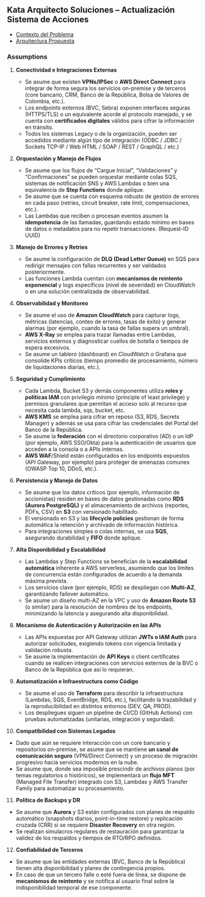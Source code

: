 ## Kata Arquitecto Soluciones – Actualización Sistema de Acciones

- [Contexto del Problema](Contexto-de-Problema.md)
- [Arquitectura Propuesta](https://drive.google.com/file/d/1SQ38EJh01E6XO-mPCJv5T3u879xlCfvg/view?usp=sharing)


### Assumptions

1. **Conectividad e Integraciones Externas**  
   - Se asume que existen **VPNs/IPSec** o **AWS Direct Connect** para integrar de forma segura los servicios on-premise y de terceros (core bancario, CRM, Banco de la República, Bolsa de Valores de Colombia, etc.).  
   - Los endpoints externos (BVC, Sebra) exponen interfaces seguras (HTTPS/TLS) o un equivalente acorde al protocolo manejado, y se cuenta con **certificados digitales** válidos para cifrar la información en tránsito.
   - Todos los sistemas Legacy o de la organización, pueden ser accedidos mediante algún tipo de integración (ODBC / JDBC / Sockets TCP-IP / Web HTML / SOAP / REST / GraphQL / etc.)

2. **Orquestación y Manejo de Flujos**  
   - Se asume que los flujos de “Cargue Inicial”, “Validaciones” y “Confirmaciones” se pueden orquestar mediante colas SQS, sistemas de notificación SNS y AWS Lambdas o bien una equivalencia de **Step Functions** donde aplique. 
   - Se asume que se cuenta con esquema robusto de gestión de errores en cada paso (retries, circuit breaker, rate limit, compensaciones, etc.).  
   - Las Lambdas que reciben o procesan eventos asumen la **idempotencia** de las llamadas, guardando estado mínimo en bases de datos o metadatos para no repetir transacciones. (Request-ID UUID)

3. **Manejo de Errores y Retries**  
   - Se asume la configuración de **DLQ (Dead Letter Queue)** en SQS para redirigir mensajes con fallas recurrentes y ser validados posteriormente.  
   - Las funciones Lambda cuentan con **mecanismos de reintento exponencial** y logs específicos (nivel de severidad) en CloudWatch o en una solución centralizada de observabilidad.

4. **Observabilidad y Monitoreo**  
   - Se asume el uso de **Amazon CloudWatch** para capturar logs, métricas (latencias, conteo de errores, tasas de éxito) y generar alarmas (por ejemplo, cuando la tasa de fallas supera un umbral).  
   - **AWS X-Ray** se emplea para trazar llamadas entre Lambdas, servicios externos y diagnosticar cuellos de botella o tiempos de espera excesivos.  
   - Se asume un tablero (dashboard) en CloudWatch o Grafana que consolide KPIs críticos (tiempo promedio de procesamiento, número de liquidaciones diarias, etc.).

5. **Seguridad y Cumplimiento**  
   - Cada Lambda, Bucket S3 y demás componentes utiliza **roles y políticas IAM** con privilegio mínimo (principle of least privilege) y permisos granulares que permitan el acceso solo al recurso que necesita cada lambda, sqs, bucket, etc.
   - **AWS KMS** se emplea para cifrar en reposo (S3, RDS, Secrets Manager) y además se usa para cifrar las credenciales del Portal del Banco de la República.  
   - Se asume la **federación** con el directorio corporativo (AD) o un IdP (por ejemplo, AWS SSO/Okta) para la autenticación de usuarios que acceden a la consola o a APIs internas.  
   - **AWS WAF**/Shield están configurados en los endpoints expuestos (API Gateway, por ejemplo) para proteger de amenazas comunes (OWASP Top 10, DDoS, etc.).

6. **Persistencia y Manejo de Datos**  
   - Se asume que los datos críticos (por ejemplo, información de accionistas) residen en bases de datos gestionadas como **RDS (Aurora PostgreSQL)** y el almacenamiento de archivos (reportes, PDFs, CSV) en **S3** con versionado habilitado.  
   - El versionado en S3 y las **lifecycle policies** gestionan de forma automática la retención y archivado de información histórica.  
   - Para integraciones simples o colas internas, se usa **SQS**, asegurando durabilidad y **FIFO** donde aplique.

7. **Alta Disponibilidad y Escalabilidad**  
   - Las Lambdas y Step Functions se benefician de la **escalabilidad automática** inherente a AWS serverless, asumiendo que los límites de concurrencia están configurados de acuerdo a la demanda máxima prevista.  
   - Los servicios clave (por ejemplo, RDS) se despliegan con **Multi-AZ**, garantizando failover automático.  
   - Se asume un diseño multi-AZ en la VPC y uso de **Amazon Route 53** (o similar) para la resolución de nombres de los endpoints, minimizando la latencia y asegurando alta disponibilidad.

8. **Mecanismo de Autenticación y Autorización en las APIs**  
   - Las APIs expuestas por API Gateway utilizan **JWTs o IAM Auth** para autorizar solicitudes, exigiendo tokens con vigencia limitada y validación robusta.  
   - Se asume la implementación de **API Keys** o client certificates cuando se realicen integraciones con servicios externos de la BVC o Banco de la República que así lo requieran.

9. **Automatización e Infraestructura como Código**  
   - Se asume el uso de **Terraform** para describir la infraestructura (Lambdas, SQS, EventBridge, RDS, etc.), facilitando la trazabilidad y la reproducibilidad en distintos entornos (DEV, QA, PROD).  
   - Los despliegues siguen un pipeline de CI/CD (GitHub Actions) con pruebas automatizadas (unitarias, integración y seguridad).

10. **Compatibilidad con Sistemas Legados**  
   - Dado que aún se requiere interacción con un core bancario y repositorios on-premise, se asume que se mantiene **un canal de comunicación seguro** (VPN/Direct Connect) y un proceso de migración progresivo hacia servicios modernos en la nube.  
   - Se asume que, donde sea imposible prescindir de archivos planos (por temas regulatorios o históricos), se implementará un **flujo MFT** (Managed File Transfer) integrado con S3, Lambdas y AWS Transfer Family para automatizar su procesamiento.

11. **Política de Backups y DR**  
   - Se asume que **Aurora** y S3 están configurados con planes de respaldo automático (snapshots diarios, point-in-time restore) y replicación cruzada (CRR) si se requiere **Disaster Recovery** en otra región.  
   - Se realizan simulacros regulares de restauración para garantizar la validez de los respaldos y tiempos de RTO/RPO definidos.

12. **Confiabilidad de Terceros**  
   - Se asume que las entidades externas (BVC, Banco de la República) tienen alta disponibilidad y planes de contingencia propios.  
   - En caso de que un tercero falle o esté fuera de línea, se dispone de **mecanismos de reintento** y se notifica al usuario final sobre la indisponibilidad temporal de ese componente.
